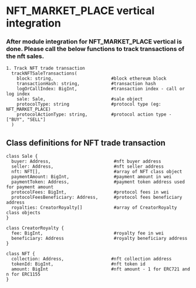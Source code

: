 # NFT_MARKET_PLACE vertical integration

### After module integration for NFT_MARKET_PLACE vertical is done. Please call the below functions to track transactions of the nft sales.

```
1. Track NFT trade transaction
  trackNFTSaleTransactions(
    block: string,                      #block ethereum block
    transactionHash: string,            #transaction hash
    logOrCallIndex: BigInt,             #transaction index - call or log index
    sale: Sale,                         #sale object
    protocolType: string                #protocol type (eg: NFT_MARKET_PLACE)
    protocolActionType: string,         #protocol action type - ["BUY", "SELL"]
  )
```

## Class definitions for NFT trade transaction

```
class Sale {
  buyer: Address,                        #nft buyer address
  seller: Address,                       #nft seller address
  nft: NFT[],                            #array of NFT class object
  paymentAmount: BigInt,                 #payment amount in wei
  paymentToken: Address,                 #payment token address used for payment amount
  protocolFees: BigInt,                  #protocol fees in wei
  protocolFeesBeneficiary: Address,      #protocol fees beneficiary address
  royalties: CreatorRoyalty[]            #array of CreatorRoyalty class objects
}
```

```
class CreatorRoyalty {
  fee: BigInt,                           #royalty fee in wei
  beneficiary: Address                   #royalty beneficiary address
}
```

```
class NFT {
  collection: Address,                  #nft collection address
  tokenId: BigInt,                      #nft token id
  amount: BigInt                        #nft amount - 1 for ERC721 and n for ERC1155
}
```
